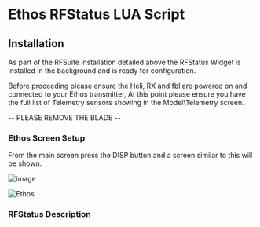 # Ethos RFStatus LUA Script

## Installation

As part of the RFSuite installation detailed above the RFStatus Widget is installed in the background and is ready for configuration.

Before proceeding please ensure the Heli, RX and fbl are powered on and connected to your Ethos transmitter, At this point please ensure you have the full list of Telemetry sensors showing in the Model\Telemetry screen. 

-- PLEASE REMOVE THE BLADE --


### Ethos Screen Setup

From the main screen press the DISP button and a screen similar to this will be shown.

![image](.img/Main_Screen_2.jpg)

![Ethos](./img/Main_Screen_2.jpg)


### RFStatus Description
